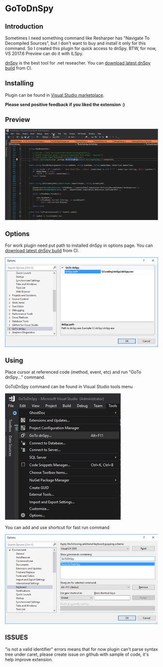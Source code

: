 # GoToDnSpy

## Introduction

Sometimes I need something command like Resharper has "Navigate To Decompiled Sources", but I don't want to buy and install it only for this command. So I created this plugin for quick access to dnSpy.
BTW, for now, VS 2017.6 Preview can do it with ILSpy.


[dnSpy](https://github.com/0xd4d/dnSpy/) is the best tool for .net reseacher.
You can [download latest dnSpy build](https://ci.appveyor.com/project/0xd4d/dnspy/branch/master/artifacts) from CI.

## Installing

Plugin can be found in [Visual Studio marketplace](https://marketplace.visualstudio.com/vsgallery/02d8452f-a0ec-4cbc-adc7-d050c0f43d54).

**Please send positive feedback if you liked the extension :)**

## Preview

![Using GoToDnSpy](images/preview.gif)


## Options

For work plugin need put path to installed dnSpy in options page.
You can [download latest dnSpy build](https://ci.appveyor.com/project/0xd4d/dnspy/branch/master/artifacts) from CI.

![Options GoToDnSpy](images/options.png)

## Using

Place cursor at referenced code (method, event, etc) and run "GoTo dnSpy..." command.

GoToDnSpy command can be found in Visual Studio tools menu

![Tools menu with GoTo dnSpy](images/tools_menu.png)

You can add and use shortcut for fast run command

![Shortcut example](images/shortcut.png)


## ISSUES

"is not a valid identifier" errors means that for now plugin can't parse syntax tree under caret, please create issue on github with sample of code, it's help improve extension.
